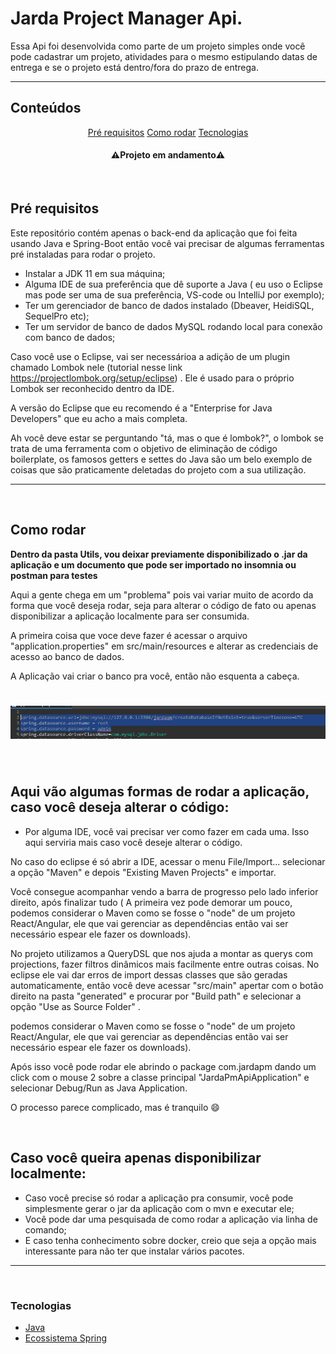 # Jarda Project Manager Api.

<p align="left">Essa Api foi desenvolvida como parte de um projeto 
simples onde você pode cadastrar um projeto, atividades para o mesmo estipulando datas de entrega e se o projeto está dentro/fora do prazo de entrega.</p>

---
## Conteúdos

<p align="center">
 <a href="#pré-requisitos">Pré requisitos</a> 
 <a href="#como-rodar">Como rodar</a> 
 <a href="#tecnologias">Tecnologias</a> 
</p>

<h4 align="center"> 
 ⚠️Projeto em andamento⚠️
</h4>

<br>

## Pré requisitos

Este repositório contém apenas o back-end da aplicação que foi feita usando Java e Spring-Boot então você vai precisar de algumas ferramentas pré instaladas para rodar o projeto.

- Instalar a JDK 11 em sua máquina;
- Alguma IDE de sua preferência que dê suporte a Java ( eu uso o Eclipse mas pode ser uma de sua preferência, VS-code ou IntelliJ por exemplo);
- Ter um gerenciador de banco de dados instalado (Dbeaver, HeidiSQL, SequelPro etc);
- Ter um servidor de banco de dados MySQL rodando local para conexão com banco de dados;

Caso você use o Eclipse, vai ser necessárioa a adição de um plugin chamado Lombok nele (tutorial nesse link https://projectlombok.org/setup/eclipse) . 
Ele é usado para o próprio Lombok ser reconhecido dentro da IDE. 

A versão do Eclipse que eu recomendo é a "Enterprise for Java Developers" que eu acho a mais completa.

Ah você deve estar se perguntando "tá, mas o que é lombok?", o lombok se trata de uma ferramenta com o objetivo de eliminação de código boilerplate, os famosos getters
e settes do Java são um belo exemplo de coisas que são praticamente deletadas do projeto com a sua utilização.


---

<br>

## Como rodar

<strong>Dentro da pasta Utils, vou deixar previamente disponibilizado o .jar da aplicação e um documento que pode ser importado no insomnia ou postman para testes </strong>

Aqui a gente chega em um "problema" pois vai variar muito de acordo da forma que você deseja rodar, seja para alterar o código de fato ou apenas disponibilizar a aplicação
localmente para ser consumida.

A primeira coisa que voce deve fazer é acessar o arquivo "application.properties" em src/main/resources e alterar as credenciais de acesso ao banco de dados.

A Aplicação vai criar o banco pra você, então não esquenta a cabeça.

<h1 align="center">
    <img alt="crenciaisBD" title="#credenciaisBD" src="./readmeimages/bd.PNG" />
</h1>


<br>

<h2>Aqui vão algumas formas de rodar a aplicação, caso você deseja alterar o código:</h2>


- Por alguma IDE, você vai precisar ver como fazer em cada uma. Isso aqui serviria mais caso você deseje alterar o código.

No caso do eclipse é só abrir a IDE, acessar o menu File/Import... selecionar a opção "Maven" e depois "Existing Maven Projects" e importar. 

Você consegue acompanhar vendo a barra de progresso pelo lado inferior direito, após finalizar tudo ( A primeira vez pode demorar um pouco,
podemos considerar o Maven como se fosse o "node" de um projeto React/Angular, ele que vai gerenciar as dependências então vai ser necessário espear ele fazer os downloads).

No projeto utilizamos a QueryDSL que nos ajuda a montar as querys com projections, fazer filtros dinâmicos mais facilmente entre outras coisas. 
No eclipse ele vai dar erros de import dessas classes que são geradas automaticamente, então você deve acessar "src/main" apertar com o botão direito na pasta "generated" e procurar por "Build path" e selecionar a opção "Use as Source Folder" .

podemos considerar o Maven como se fosse o "node" de um projeto React/Angular, ele que vai gerenciar as dependências então vai ser necessário espear ele fazer os downloads).

Após isso você pode rodar ele abrindo o package com.jardapm dando um click com o mouse 2 sobre a classe principal "JardaPmApiApplication" 
e selecionar Debug/Run as Java Application.

O processo parece complicado, mas é tranquilo 😄 

<br>

<h2>Caso você queira apenas disponibilizar localmente:</h2>

- Caso você precise só rodar a aplicação pra consumir, você pode simplesmente gerar o jar da aplicação com o mvn e executar ele;
- Você pode dar uma pesquisada de como rodar a aplicação via linha de comando;
- E caso tenha conhecimento sobre docker, creio que seja a opção mais interessante para não ter que instalar vários pacotes.



---

<br>

### Tecnologias

- [Java](https://www.java.com/pt-BR/)
- [Ecossistema Spring](https://spring.io/)



